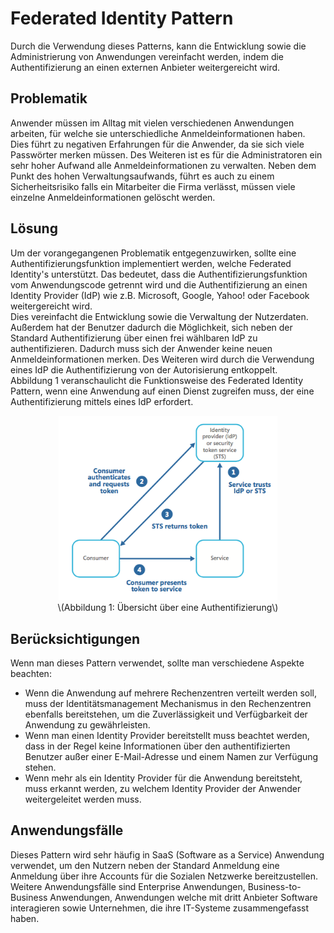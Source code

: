 # Federated Identity Pattern
Durch die Verwendung dieses Patterns, kann die Entwicklung sowie die Administrierung von Anwendungen vereinfacht werden, indem die Authentifizierung an einen externen Anbieter weitergereicht wird.

## Problematik
Anwender müssen im Alltag mit vielen verschiedenen Anwendungen arbeiten, für welche sie unterschiedliche Anmeldeinformationen haben. Dies führt zu negativen Erfahrungen für die Anwender, da sie sich viele Passwörter merken müssen. Des Weiteren ist es für die Administratoren ein sehr hoher Aufwand alle Anmeldeinformationen zu verwalten. Neben dem Punkt des hohen Verwaltungsaufwands, führt es auch zu einem Sicherheitsrisiko falls ein Mitarbeiter die Firma verlässt, müssen viele einzelne Anmeldeinformationen gelöscht werden.

## Lösung
Um der vorangegangenen Problematik entgegenzuwirken, sollte eine Authentifizierungsfunktion implementiert werden, welche Federated Identity's unterstützt. Das bedeutet, dass die Authentifizierungsfunktion vom Anwendungscode getrennt wird und die Authentifizierung an einen Identity Provider (IdP) wie z.B. Microsoft, Google, Yahoo! oder Facebook weitergereicht wird.  
Dies vereinfacht die Entwicklung sowie die Verwaltung der Nutzerdaten. Außerdem hat der Benutzer dadurch die Möglichkeit, sich neben der Standard Authentifizierung über einen frei wählbaren IdP zu authentifizieren. Dadurch muss sich der Anwender keine neuen Anmeldeinformationen merken.
Des Weiteren wird durch die Verwendung eines IdP die Authentifizierung von der Autorisierung entkoppelt.  
Abbildung 1 veranschaulicht die Funktionsweise des Federated Identity Pattern, wenn eine Anwendung auf einen Dienst zugreifen muss, der eine Authentifizierung mittels eines IdP erfordert.
<p align="center">
  <img src="../assets/federated-identity-pattern.niklas-harting.png" alt="Authentifizierung" style="width: 350px;"/>
   <br>
   \(Abbildung 1: Übersicht über eine Authentifizierung\)
</p>

## Berücksichtigungen
Wenn man dieses Pattern verwendet, sollte man verschiedene Aspekte beachten:
* Wenn die Anwendung auf mehrere Rechenzentren verteilt werden soll, muss der Identitätsmanagement Mechanismus in den Rechenzentren ebenfalls bereitstehen, um die Zuverlässigkeit und Verfügbarkeit der Anwendung zu gewährleisten.
* Wenn man einen Identity Provider bereitstellt muss beachtet werden, dass in der Regel keine Informationen über den authentifizierten Benutzer außer einer E-Mail-Adresse und einem Namen zur Verfügung stehen.
* Wenn mehr als ein Identity Provider für die Anwendung bereitsteht, muss erkannt werden, zu welchem Identity Provider der Anwender weitergeleitet werden muss.

## Anwendungsfälle
Dieses Pattern wird sehr häufig in SaaS (Software as a Service) Anwendung verwendet, um den Nutzern neben der Standard Anmeldung eine Anmeldung über ihre Accounts für die Sozialen Netzwerke bereitzustellen.  
Weitere Anwendungsfälle sind Enterprise Anwendungen, Business-to-Business Anwendungen, Anwendungen welche mit dritt Anbieter Software interagieren sowie Unternehmen, die ihre IT-Systeme zusammengefasst haben.

